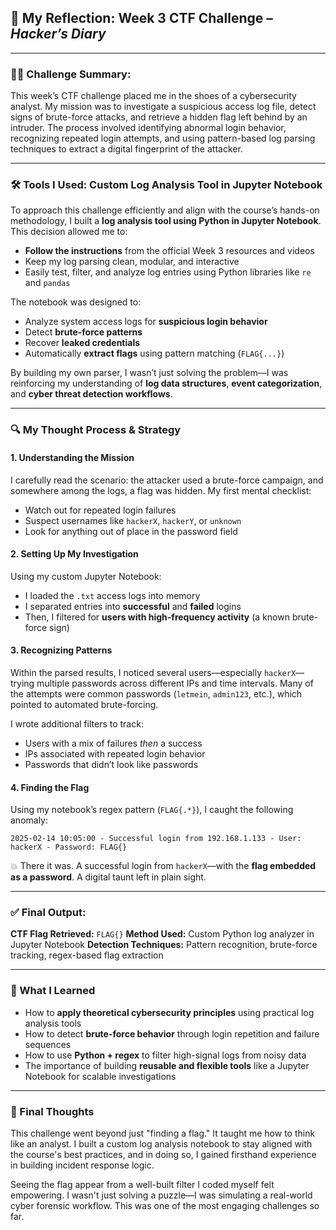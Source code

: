 
## 🧠 My Reflection: Week 3 CTF Challenge – *Hacker’s Diary*

---

### 👨‍💻 Challenge Summary:

This week’s CTF challenge placed me in the shoes of a cybersecurity analyst. My mission was to investigate a suspicious access log file, detect signs of brute-force attacks, and retrieve a hidden flag left behind by an intruder. The process involved identifying abnormal login behavior, recognizing repeated login attempts, and using pattern-based log parsing techniques to extract a digital fingerprint of the attacker.

---

### 🛠️ Tools I Used: Custom Log Analysis Tool in Jupyter Notebook

To approach this challenge efficiently and align with the course’s hands-on methodology, I built a **log analysis tool using Python in Jupyter Notebook**. This decision allowed me to:

* **Follow the instructions** from the official Week 3 resources and videos
* Keep my log parsing clean, modular, and interactive
* Easily test, filter, and analyze log entries using Python libraries like `re` and `pandas`

The notebook was designed to:

* Analyze system access logs for **suspicious login behavior**
* Detect **brute-force patterns**
* Recover **leaked credentials**
* Automatically **extract flags** using pattern matching (`FLAG{...}`)

By building my own parser, I wasn’t just solving the problem—I was reinforcing my understanding of **log data structures**, **event categorization**, and **cyber threat detection workflows**.

---

### 🔍 My Thought Process & Strategy

#### **1. Understanding the Mission**

I carefully read the scenario: the attacker used a brute-force campaign, and somewhere among the logs, a flag was hidden. My first mental checklist:

* Watch out for repeated login failures
* Suspect usernames like `hackerX`, `hackerY`, or `unknown`
* Look for anything out of place in the password field

#### **2. Setting Up My Investigation**

Using my custom Jupyter Notebook:

* I loaded the `.txt` access logs into memory
* I separated entries into **successful** and **failed** logins
* Then, I filtered for **users with high-frequency activity** (a known brute-force sign)

#### **3. Recognizing Patterns**

Within the parsed results, I noticed several users—especially `hackerX`—trying multiple passwords across different IPs and time intervals. Many of the attempts were common passwords (`letmein`, `admin123`, etc.), which pointed to automated brute-forcing.

I wrote additional filters to track:

* Users with a mix of failures *then* a success
* IPs associated with repeated login behavior
* Passwords that didn’t look like passwords

#### **4. Finding the Flag**

Using my notebook’s regex pattern (`FLAG{.*}`), I caught the following anomaly:

```
2025-02-14 10:05:00 - Successful login from 192.168.1.133 - User: hackerX - Password: FLAG{}
```

💥 There it was. A successful login from `hackerX`—with the **flag embedded as a password**. A digital taunt left in plain sight.

---

### ✅ Final Output:

**CTF Flag Retrieved:** `FLAG{}`
**Method Used:** Custom Python log analyzer in Jupyter Notebook
**Detection Techniques:** Pattern recognition, brute-force tracking, regex-based flag extraction

---

### 🧠 What I Learned

* How to **apply theoretical cybersecurity principles** using practical log analysis tools
* How to detect **brute-force behavior** through login repetition and failure sequences
* How to use **Python + regex** to filter high-signal logs from noisy data
* The importance of building **reusable and flexible tools** like a Jupyter Notebook for scalable investigations

---

### 💭 Final Thoughts

This challenge went beyond just "finding a flag." It taught me how to think like an analyst. I built a custom log analysis notebook to stay aligned with the course's best practices, and in doing so, I gained firsthand experience in building incident response logic.

Seeing the flag appear from a well-built filter I coded myself felt empowering. I wasn't just solving a puzzle—I was simulating a real-world cyber forensic workflow. This was one of the most engaging challenges so far.



